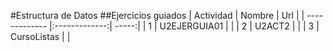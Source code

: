 #Estructura de Datos
##Ejercicios guiados
| Actividad        | Nombre           | Url  |
| ------------- |:-------------:| -----:|
| 1     | U2EJERGUIA01 |    |
| 2   |  U2ACT2    |    |
| 3 |  CursoListas     |     |
